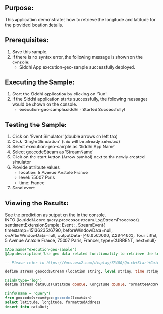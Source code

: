 
## Purpose:
This application demonstrates how to retrieve the longitude and latitude for the provided location details.

## Prerequisites:
1. Save this sample.
2. If there is no syntax error, the following message is shown on the console:
    - Siddhi App execution-geo-sample successfully deployed.

## Executing the Sample:
1. Start the Siddhi application by clicking on 'Run'.
2. If the Siddhi application starts successfully, the following messages would be shown on the console.
    * execution-geo-sample.siddhi - Started Successfully!

## Testing the Sample:
1. Click on 'Event Simulator' (double arrows on left tab)
2. Click 'Single Simulation' (this will be already selected)
3. Select execution-geo-sample as 'Siddhi App Name'
4. Select geocodeStream as 'StreamName'
5. Click on the start button (Arrow symbol) next to the newly created simulator
6. Provide attribute values
    - location: 5 Avenue Anatole France
    - level: 75007 Paris
    - time: France
7. Send event

## Viewing the Results:
See the prediction as output on the in the console.<br/>
INFO {io.siddhi.core.query.processor.stream.LogStreamProcessor} - sentimentExtensionSample: Event :, StreamEvent{ timestamp=1513623526790, beforeWindowData=null, onAfterWindowData=null, outputData=[48.8583698, 2.2944833, Tour Eiffel, 5 Avenue Anatole France, 75007 Paris, France], type=CURRENT, next=null}

```sql
@App:name("execution-geo-sample")
@App:description('Use geo data related functionality to retrieve the longitude and latitude for the provided location details.')

-- Please refer to https://docs.wso2.com/display/SP400/Quick+Start+Guide on getting started with streaming-integrator-tooling.

define stream geocodeStream (location string, level string, time string);

@sink(type='log')
define stream dataOut(latitude double, longitude double, formattedAddress string);

@info(name = 'query')
from geocodeStream#geo:geocode(location)
select latitude, longitude, formattedAddress
insert into dataOut;
```